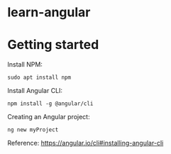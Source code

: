# learn-angular

# Getting started

Install NPM:

```
sudo apt install npm
```


Install Angular CLI:

```
npm install -g @angular/cli
```

Creating an Angular project:

```
ng new myProject
```

Reference:
https://angular.io/cli#installing-angular-cli
